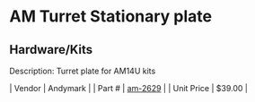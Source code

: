 # AM Turret Stationary plate
## Hardware/Kits
Description: 	Turret plate for AM14U kits 

| Vendor | Andymark | 
| Part # | [am-2629](http://www.andymark.com/product-p/am-2629.htm) | 
| Unit Price | $39.00 | 
